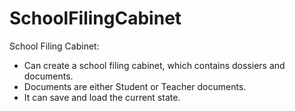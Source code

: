 # SchoolFilingCabinet

School Filing Cabinet:
  - Can create a school filing cabinet, which contains dossiers and documents.
  - Documents are either Student or Teacher documents.
  - It can save and load the current state.
  
